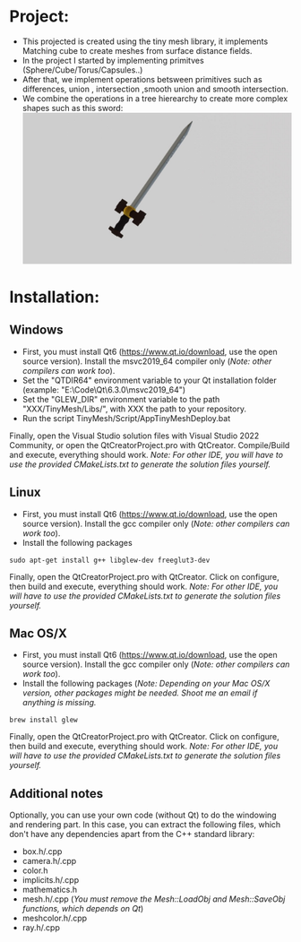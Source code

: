 # Project:
- This projected is created using the tiny mesh library, it implements Matching cube to create meshes from surface distance fields.
- In the project I started by implementing primitves (Sphere/Cube/Torus/Capsules..)
- After that, we implement operations betsween primitives such as differences, union , intersection ,smooth union and smooth intersection.
- We combine the operations in a tree hierearchy to create more complex shapes such as this sword:
![Local Image](images/Aspose.Words.22263087-c611-44b4-9209-7d5758c2011e.001.jpeg)




# Installation: 
## Windows
- First, you must install Qt6 (https://www.qt.io/download, use the open source version). Install the msvc2019_64 compiler only (*Note: other compilers can work too*).
- Set the "QTDIR64" environment variable to your Qt installation folder (example: "E:\Code\Qt\6.3.0\msvc2019_64")
- Set the "GLEW_DIR" environment variable to the path "XXX/TinyMesh/Libs/", with XXX the path to your repository.
- Run the script TinyMesh/Script/AppTinyMeshDeploy.bat

Finally, open the Visual Studio solution files with Visual Studio 2022 Community, or open the QtCreatorProject.pro with QtCreator. Compile/Build and execute, everything should work.
*Note: For other IDE, you will have to use the provided CMakeLists.txt to generate the solution files yourself.*

## Linux
- First, you must install Qt6 (https://www.qt.io/download, use the open source version). Install the gcc compiler only (*Note: other compilers can work too*).
- Install the following packages
```
sudo apt-get install g++ libglew-dev freeglut3-dev
```
Finally, open the QtCreatorProject.pro with QtCreator. Click on configure, then build and execute, everything should work.
*Note: For other IDE, you will have to use the provided CMakeLists.txt to generate the solution files yourself.*

## Mac OS/X
- First, you must install Qt6 (https://www.qt.io/download, use the open source version). Install the gcc compiler only (*Note: other compilers can work too*).
-  Install the following packages (*Note: Depending on your Mac OS/X version, other packages might be needed. Shoot me an email if anything is missing.*
```
brew install glew
```
Finally, open the QtCreatorProject.pro with QtCreator. Click on configure, then build and execute, everything should work.
*Note: For other IDE, you will have to use the provided CMakeLists.txt to generate the solution files yourself.*

## Additional notes
Optionally, you can use your own code (without Qt) to do the windowing and rendering part. In this case, you can extract the following files, which don't have any dependencies apart from the C++ standard library:
 - box.h/.cpp
 - camera.h/.cpp
 - color.h
 - implicits.h/.cpp
 - mathematics.h
 - mesh.h/.cpp (*You must remove the Mesh::LoadObj and Mesh::SaveObj functions, which depends on Qt*)
 - meshcolor.h/.cpp
 - ray.h/.cpp
